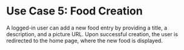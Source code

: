 # Use Case 5: Food Creation

A logged-in user can add a new food entry by providing a title, a description, and a picture URL. Upon successful creation, the user is redirected to the home page, where the new food is displayed.